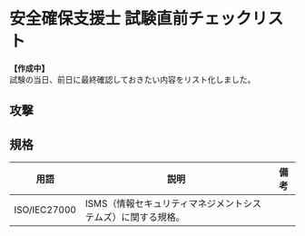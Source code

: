 # 安全確保支援士 試験直前チェックリスト
**【作成中】**  
試験の当日、前日に最終確認しておきたい内容をリスト化しました。


## 攻撃




## 規格

用語|説明|備考
--|--|--
ISO/IEC27000|ISMS（情報セキュリティマネジメントシステムズ）に関する規格。|



<!-- 

<ul><li>[ ] </ul>|
<ul><li>[ ] </ul>|
<ul><li>[ ] </ul>|
1|||
1|||
1|||
1|||
1|||
1|||

-->
